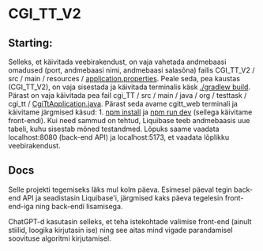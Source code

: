 # CGI_TT_V2

## Starting:

Selleks, et käivitada veebirakendust, on vaja vahetada andmebaasi omadused (port, andmebaasi nimi, andmebaasi salasõna) failis CGI_TT_V2 / src / main / resources / <ins>application.properties</ins>. Peale seda, pea kaustas (CGI_TT_V2), on vaja sisestada ja käivitada terminalis käsk <ins>./gradlew build</ins>. Pärast on vaja käivitada pea fail cgi_TT / src / main / java / org / testtask / cgi_tt / <ins>CgiTtApplication.java</ins>. Pärast seda avame cgitt_web terminali ja käivitame järgmised käsud: 1. <ins>npm install</ins> ja <ins>npm run dev</ins> (sellega käivitame front-endi). Kui need sammud on tehtud, Liquibase teeb andmebaasis uue tabeli, kuhu sisestab mõned testandmed. Lõpuks saame vaadata localhost:8080 (back-end API) ja localhost:5173, et vaadata lõplikku veebirakendust.

## Docs
Selle projekti tegemiseks läks mul kolm päeva. Esimesel päeval tegin back-end API ja seadistasin Liquibase'i, järgmised kaks päeva tegelesin front-end-iga ning back-endi lisamisega.

ChatGPT-d kasutasin selleks, et teha istekohtade valimise front-end (ainult stiilid, loogika kirjutasin ise) ning see aitas mind vigade parandamisel soovituse algoritmi kirjutamisel.
